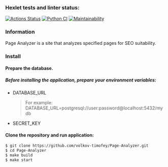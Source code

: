 ### Hexlet tests and linter status:
[![Actions Status](https://github.com/volkov-timofey/python-project-83/actions/workflows/hexlet-check.yml/badge.svg)](https://github.com/volkov-timofey/python-project-83/actions)
[![Python CI](https://github.com/volkov-timofey/python-project-83/actions/workflows/pyci.yml/badge.svg)](https://github.com/volkov-timofey/python-project-83/actions/workflows/pyci.yml)
[![Maintainability](https://api.codeclimate.com/v1/badges/4939aaceb73bd854568b/maintainability)](https://codeclimate.com/github/volkov-timofey/python-project-83/maintainability)


### Information
Page Analyzer is a site that analyzes specified pages for SEO suitability.

<!--### Demo application
[https://page-analyzer-c72h.onrender.com/](https://page-analyzer-c72h.onrender.com/) -->

### Install

#### Prepare the database.

##### Before installing the application, prepare your environment variables:
* DATABASE_URL
    > For example: DATABASE_URL=postgresql://user:password@localhost:5432/mydb
* SECRET_KEY

#### Clone the repository and run application:
```bash
$ git clone https://github.com/volkov-timofey/Page-Analyzer.git
$ cd Page-Analyzer
$ make build
$ make start
```
